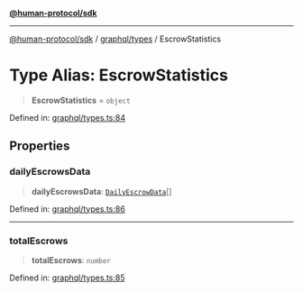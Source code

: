 [**@human-protocol/sdk**](../../../README.md)

***

[@human-protocol/sdk](../../../modules.md) / [graphql/types](../README.md) / EscrowStatistics

# Type Alias: EscrowStatistics

> **EscrowStatistics** = `object`

Defined in: [graphql/types.ts:84](https://github.com/humanprotocol/human-protocol/blob/379b646116ffe55830ec173c1cf6576fc209b99f/packages/sdk/typescript/human-protocol-sdk/src/graphql/types.ts#L84)

## Properties

### dailyEscrowsData

> **dailyEscrowsData**: [`DailyEscrowData`](DailyEscrowData.md)[]

Defined in: [graphql/types.ts:86](https://github.com/humanprotocol/human-protocol/blob/379b646116ffe55830ec173c1cf6576fc209b99f/packages/sdk/typescript/human-protocol-sdk/src/graphql/types.ts#L86)

***

### totalEscrows

> **totalEscrows**: `number`

Defined in: [graphql/types.ts:85](https://github.com/humanprotocol/human-protocol/blob/379b646116ffe55830ec173c1cf6576fc209b99f/packages/sdk/typescript/human-protocol-sdk/src/graphql/types.ts#L85)
